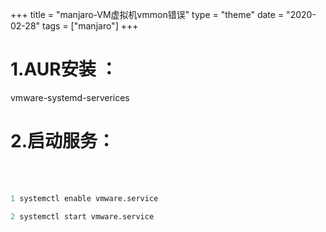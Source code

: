 +++
title = "manjaro-VM虚拟机vmmon错误"
type = "theme"
date = "2020-02-28"
tags = ["manjaro"]
+++
# 1.AUR安装 ： 

vmware-systemd-serverices

# 2.启动服务：

　　

```python

1 systemctl enable vmware.service

2 systemctl start vmware.service

```

&nbsp;